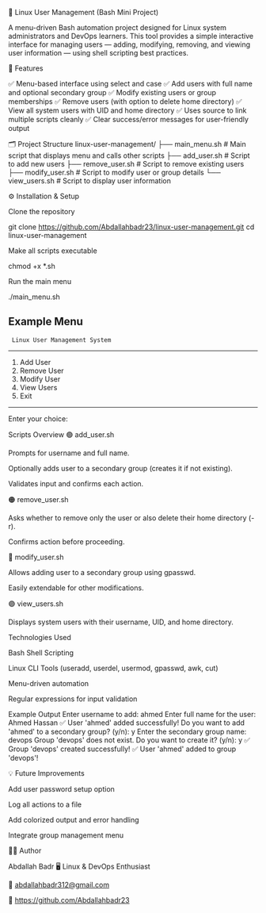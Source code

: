 🧰 Linux User Management (Bash Mini Project)

A menu-driven Bash automation project designed for Linux system administrators and DevOps learners.
This tool provides a simple interactive interface for managing users — adding, modifying, removing, and viewing user information — using shell scripting best practices.

🚀 Features

✅ Menu-based interface using select and case
✅ Add users with full name and optional secondary group
✅ Modify existing users or group memberships
✅ Remove users (with option to delete home directory)
✅ View all system users with UID and home directory
✅ Uses source to link multiple scripts cleanly
✅ Clear success/error messages for user-friendly output

🗂️ Project Structure
linux-user-management/
├── main_menu.sh        # Main script that displays menu and calls other scripts
├── add_user.sh         # Script to add new users
├── remove_user.sh      # Script to remove existing users
├── modify_user.sh      # Script to modify user or group details
└── view_users.sh       # Script to display user information

⚙️ Installation & Setup

Clone the repository

git clone https://github.com/Abdallahbadr23/linux-user-management.git
cd linux-user-management


Make all scripts executable

chmod +x *.sh


Run the main menu

./main_menu.sh

 Example Menu
----------------------------------------
     Linux User Management System
----------------------------------------
1) Add User
2) Remove User
3) Modify User
4) View Users
5) Exit
----------------------------------------
Enter your choice:

 Scripts Overview
🟢 add_user.sh

Prompts for username and full name.

Optionally adds user to a secondary group (creates it if not existing).

Validates input and confirms each action.

🟠 remove_user.sh

Asks whether to remove only the user or also delete their home directory (-r).

Confirms action before proceeding.

🔵 modify_user.sh

Allows adding user to a secondary group using gpasswd.

Easily extendable for other modifications.

🟣 view_users.sh

Displays system users with their username, UID, and home directory.

 Technologies Used

Bash Shell Scripting

Linux CLI Tools (useradd, userdel, usermod, gpasswd, awk, cut)

Menu-driven automation

Regular expressions for input validation

 Example Output
Enter username to add: ahmed
Enter full name for the user: Ahmed Hassan
✅ User 'ahmed' added successfully!
Do you want to add 'ahmed' to a secondary group? (y/n): y
Enter the secondary group name: devops
 Group 'devops' does not exist.
Do you want to create it? (y/n): y
✅ Group 'devops' created successfully!
✅ User 'ahmed' added to group 'devops'!

💡 Future Improvements

Add user password setup option

Log all actions to a file

Add colorized output and error handling

Integrate group management menu

👨‍💻 Author

Abdallah Badr
🖥️ Linux & DevOps Enthusiast

📧 abdallahbadr312@gmail.com

🔗 https://github.com/Abdallahbadr23

